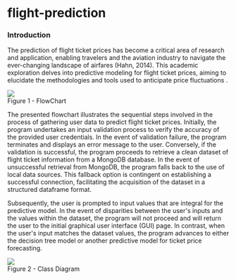 # flight-prediction

<h3>Introduction</h3>

The prediction of flight ticket prices has become a critical area of research and application, enabling travelers and the aviation industry to navigate the ever-changing landscape of airfares (Hahn, 2014). This academic exploration delves into predictive modeling for flight ticket prices, aiming to elucidate the methodologies and tools used to anticipate price fluctuations .

<p align='centre'>
  <img src='https://github.com/morti88/flight-prediction/assets/148899179/80091401-63ef-4f95-ad3b-264612e46ebd'>
  <br>
  Figure 1 - FlowChart
</p>

The presented flowchart illustrates the sequential steps involved in the process of gathering user data to predict flight ticket prices. Initially, the program undertakes an input validation process to verify the accuracy of the provided user credentials. In the event of validation failure, the program terminates and displays an error message to the user. Conversely, if the validation is successful, the program proceeds to retrieve a clean dataset of flight ticket information from a MongoDB database. In the event of unsuccessful retrieval from MongoDB, the program falls back to the use of local data sources. This fallback option is contingent on establishing a successful connection, facilitating the acquisition of the dataset in a structured dataframe format.

Subsequently, the user is prompted to input values that are integral for the predictive model. In the event of disparities between the user's inputs and the values within the dataset, the program will not proceed and will return the user to the initial graphical user interface (GUI) page. In contrast, when the user's input matches the dataset values, the program advances to either the decision tree model or another predictive model for ticket price forecasting.


<p align='centre'>
  <img src='https://github.com/morti88/flight-prediction/assets/148899179/34f18844-35f0-41cb-8423-197d0d06d6ab'>
  <br>
  Figure 2 - Class Diagram
</p>



